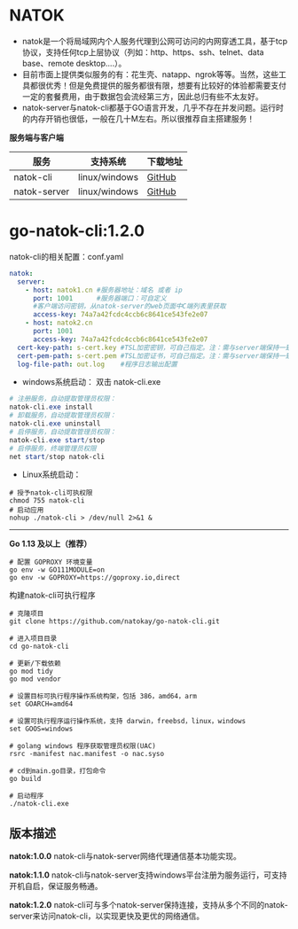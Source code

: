 # NATOK

- natok是一个将局域网内个人服务代理到公网可访问的内网穿透工具，基于tcp协议，支持任何tcp上层协议（列如：http、https、ssh、telnet、data base、remote desktop....）。
- 目前市面上提供类似服务的有：花生壳、natapp、ngrok等等。当然，这些工具都很优秀！但是免费提供的服务都很有限，想要有比较好的体验都需要支付一定的套餐费用，由于数据包会流经第三方，因此总归有些不太友好。
- natok-server与natok-cli都基于GO语言开发，几乎不存在并发问题。运行时的内存开销也很低，一般在几十M左右。所以很推荐自主搭建服务！


**服务端与客户端**

| 服务                     |支持系统| 下载地址                                               |
| ------------------------|----- | ------------------------------------------------------ |
| natok-cli |linux/windows| [GitHub](https://github.com/natokay/go-natok-cli/releases) |
| natok-server| linux/windows|[GitHub](https://github.com/natokay/go-natok-server/releases) |

# go-natok-cli:1.2.0


natok-cli的相关配置：conf.yaml
```yaml
natok:
  server:
    - host: natok1.cn #服务器地址：域名 或者 ip
      port: 1001      #服务器端口：可自定义
      #客户端访问密钥，从natok-server的web页面中C端列表里获取
      access-key: 74a7a42fcdc4ccb6c8641ce543fe2e07
    - host: natok2.cn
      port: 1001
      access-key: 74a7a42fcdc4ccb6c8641ce543fe2e07
  cert-key-path: s-cert.key #TSL加密密钥，可自己指定。注：需与server端保持一致
  cert-pem-path: s-cert.pem #TSL加密证书，可自己指定。注：需与server端保持一致
  log-file-path: out.log    #程序日志输出配置
```

- windows系统启动： 双击 natok-cli.exe
```powershell
# 注册服务，自动提取管理员权限：
natok-cli.exe install
# 卸载服务，自动提取管理员权限：
natok-cli.exe uninstall
# 启停服务，自动提取管理员权限：
natok-cli.exe start/stop
# 启停服务，终端管理员权限
net start/stop natok-cli
```
- Linux系统启动：
```shell
# 授予natok-cli可执权限
chmod 755 natok-cli
# 启动应用
nohup ./natok-cli > /dev/null 2>&1 &
```

---
**Go 1.13 及以上（推荐）**
```shell
# 配置 GOPROXY 环境变量
go env -w GO111MODULE=on
go env -w GOPROXY=https://goproxy.io,direct
```

构建natok-cli可执行程序

```shell
# 克隆项目
git clone https://github.com/natokay/go-natok-cli.git

# 进入项目目录
cd go-natok-cli

# 更新/下载依赖
go mod tidy
go mod vendor

# 设置目标可执行程序操作系统构架，包括 386，amd64，arm
set GOARCH=amd64

# 设置可执行程序运行操作系统，支持 darwin，freebsd，linux，windows
set GOOS=windows

# golang windows 程序获取管理员权限(UAC)
rsrc -manifest nac.manifest -o nac.syso

# cd到main.go目录，打包命令
go build

# 启动程序
./natok-cli.exe
```

## 版本描述
**natok:1.0.0**
natok-cli与natok-server网络代理通信基本功能实现。

**natok:1.1.0**
natok-cli与natok-server支持windows平台注册为服务运行，可支持开机自启，保证服务畅通。

**natok:1.2.0**
natok-cli可与多个natok-server保持连接，支持从多个不同的natok-server来访问natok-cli，以实现更快及更优的网络通信。
